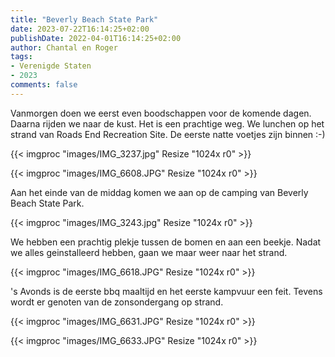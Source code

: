 ```yaml
---
title: "Beverly Beach State Park"
date: 2023-07-22T16:14:25+02:00
publishDate: 2022-04-01T16:14:25+02:00
author: Chantal en Roger
tags:
- Verenigde Staten
- 2023
comments: false
---
```


Vanmorgen doen we eerst even boodschappen voor de komende dagen. Daarna rijden we naar de kust. Het is een prachtige weg. We lunchen op het strand van Roads End Recreation Site. De eerste natte voetjes zijn binnen :-)

{{< imgproc "images/IMG_3237.jpg" Resize "1024x r0" >}}

{{< imgproc "images/IMG_6608.JPG" Resize "1024x r0" >}}

Aan het einde van de middag komen we aan op de camping van Beverly Beach State Park.

{{< imgproc "images/IMG_3243.jpg" Resize "1024x r0" >}}

We hebben een prachtig plekje tussen de bomen en aan een beekje. Nadat we alles geinstalleerd hebben, gaan we maar weer naar het strand.

{{< imgproc "images/IMG_6618.JPG" Resize "1024x r0" >}}

's Avonds is de eerste bbq maaltijd en het eerste kampvuur een feit. Tevens wordt er genoten van de zonsondergang op strand.

{{< imgproc "images/IMG_6631.JPG" Resize "1024x r0" >}}

{{< imgproc "images/IMG_6633.JPG" Resize "1024x r0" >}}

